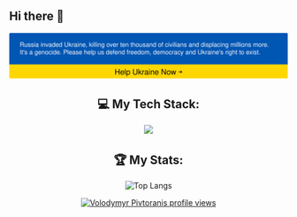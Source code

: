 ## Hi there 👋

<!--
**PivtoranisV/PivtoranisV** is a ✨ _special_ ✨ repository because its `README.md` (this file) appears on your GitHub profile.

Here are some ideas to get you started:

- 🔭 I’m currently working on ...
- 🌱 I’m currently learning ...
- 👯 I’m looking to collaborate on ...
- 🤔 I’m looking for help with ...
- 💬 Ask me about ...
- 📫 How to reach me: ...
- 😄 Pronouns: ...
- ⚡ Fun fact: ...
-->
[![Stand With Ukraine](https://raw.githubusercontent.com/vshymanskyy/StandWithUkraine/main/banner2-direct.svg)](https://vshymanskyy.github.io/StandWithUkraine)

<div align="center">

  ## 💻 My Tech Stack:
 <p align="center">
  <a href="https://skillicons.dev">
    <img src="https://skillicons.dev/icons?i=ruby,rails,js,react,nextjs,html,css" />
  </a>
</p>

## 🏆 My Stats:

![Top Langs](https://github-readme-stats.vercel.app/api/top-langs/?username=pivtoranisv&layout=compact) 

[![Volodymyr Pivtoranis profile views](https://u8views.com/api/v1/github/profiles/98724271/views/day-week-month-total-count.svg)](https://u8views.com/github/PivtoranisV)

</div>


